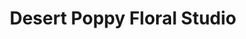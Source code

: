 ---
title: "Desert Poppy Floral Studio"
url: /scottsdale/desert-poppy-floral-studio/
shop: florist
---